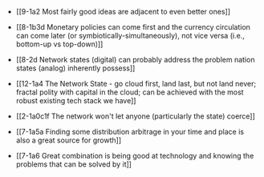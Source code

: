 - [[9-1a2 Most fairly good ideas are adjacent to even better ones]]

- [[8-1b3d Monetary policies can come first and the currency circulation can come later (or symbiotically-simultaneously), not vice versa (i.e., bottom-up vs top-down)]]
- [[8-2d Network states (digital) can probably address the problem nation states (analog) inherently possess]]
- [[12-1a4 The Network State - go cloud first, land last, but not land never; fractal polity with capital in the cloud; can be achieved with the most robust existing tech stack we have]]
- [[2-1a0c1f The network won't let anyone (particularly the state) coerce]]

- [[7-1a5a Finding some distribution arbitrage in your time and place is also a great source for growth]]
- [[7-1a6 Great combination is being good at technology and knowing the problems that can be solved by it]]
